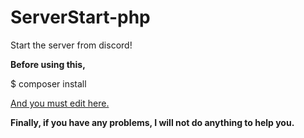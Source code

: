 # ServerStart-php

Start the server from discord!

**Before using this,**

$ composer install

[And you must edit here.](https://github.com/roi611/ServerStart-php/blob/master/Main.php#L19-L26)

__Finally, if you have any problems, I will not do anything to help you.__
